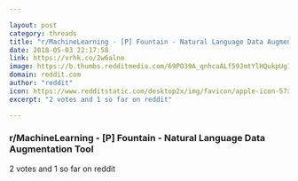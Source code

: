 ```yaml
---

layout: post
category: threads
title: "r/MachineLearning - [P] Fountain - Natural Language Data Augmentation Tool"
date: 2018-05-03 22:17:58
link: https://vrhk.co/2w6alne
image: https://b.thumbs.redditmedia.com/69PO39A_qnhcaALf59JmtYlHQukpUgIw7j9YUzBbWvE.jpg
domain: reddit.com
author: "reddit"
icon: https://www.redditstatic.com/desktop2x/img/favicon/apple-icon-57x57.png
excerpt: "2 votes and 1 so far on reddit"

---
```


### r/MachineLearning - [P] Fountain - Natural Language Data Augmentation Tool

2 votes and 1 so far on reddit